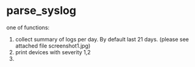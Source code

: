 # parse_syslog


one of functions:
1) collect summary of logs per day. By default last 21 days. (please see attached file screenshot1.jpg)
2) print devices with severity 1,2
3) 
